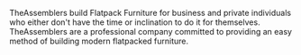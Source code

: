 TheAssemblers build Flatpack Furniture for business and private individuals who either don't have the time or inclination to do it for themselves. TheAssemblers are a professional company committed to providing an easy method of building modern flatpacked furniture.
